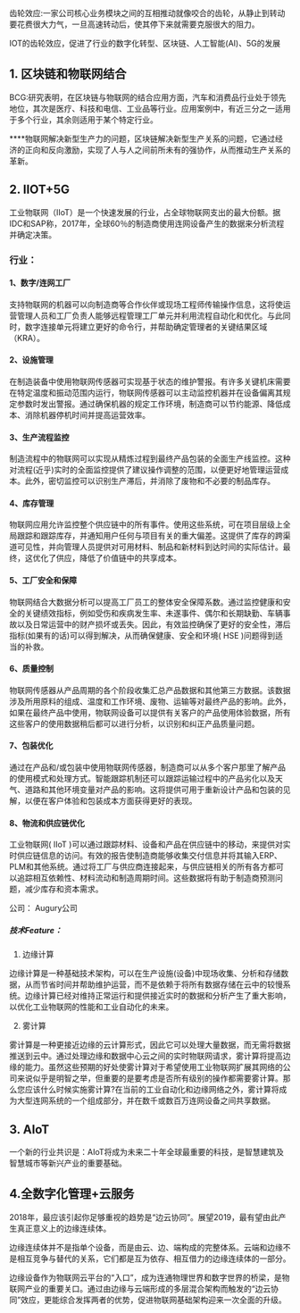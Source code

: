 齿轮效应:一家公司核心业务模块之间的互相推动就像咬合的齿轮，从静止到转动要花费很大力气，一旦高速转动后，使其停下来就需要克服很大的阻力。

IOT的齿轮效应，促进了行业的数字化转型、区块链、人工智能(AI)、5G的发展

## 1. 区块链和物联网结合

BCG:研究表明，在区块链与物联网的结合应用方面，汽车和消费品行业处于领先地位，其次是医疗、科技和电信、工业品等行业。应用案例中，有近三分之一适用于多个行业，其余则适用于某个特定行业。



****物联网解决新型生产力的问题，区块链解决新型生产关系的问题，它通过经济的正向和反向激励，实现了人与人之间前所未有的强协作，从而推动生产关系的革新。

## 2. IIOT+5G
工业物联网（IIoT）是一个快速发展的行业，占全球物联网支出的最大份额。据IDC和SAP称，2017年，全球60％的制造商使用连网设备产生的数据来分析流程并确定决策。

### 行业：
#### 1、数字/连网工厂
支持物联网的机器可以向制造商等合作伙伴或现场工程师传输操作信息，这将使运营管理人员和工厂负责人能够远程管理工厂单元并利用流程自动化和优化。与此同时，数字连接单元将建立更好的命令行，并帮助确定管理者的关键结果区域（KRA）。
#### 2、设施管理
在制造装备中使用物联网传感器可实现基于状态的维护警报。有许多关键机床需要在特定温度和振动范围内运行，物联网传感器可以主动监控机器并在设备偏离其规定参数时发出警报。通过确保机器的规定工作环境，制造商可以节约能源、降低成本、消除机器停机时间并提高运营效率。
#### 3、生产流程监控
制造流程中的物联网可以实现从精炼过程到最终产品包装的全面生产线监控。这种对流程(近乎)实时的全面监控提供了建议操作调整的范围，以便更好地管理运营成本。此外，密切监控可以识别生产滞后，并消除了废物和不必要的制品库存。
#### 4、库存管理
物联网应用允许监控整个供应链中的所有事件。使用这些系统，可在项目层级上全局跟踪和跟踪库存，并通知用户任何与项目有关的重大偏差。这提供了库存的跨渠道可见性，并向管理人员提供对可用材料、制品和新材料到达时间的实际估计。最终，这优化了供应，降低了价值链中的共享成本。
#### 5、工厂安全和保障
物联网结合大数据分析可以提高工厂员工的整体安全保障系数。通过监控健康和安全的关键绩效指标，例如受伤和疾病发生率、未遂事件、偶尔和长期缺勤、车辆事故以及日常运营中的财产损坏或丢失。因此，有效监控确保了更好的安全性，滞后指标(如果有的话)可以得到解决，从而确保健康、安全和环境( HSE )问题得到适当的补救。
#### 6、质量控制
物联网传感器从产品周期的各个阶段收集汇总产品数据和其他第三方数据。该数据涉及所用原料的组成、温度和工作环境、废物、运输等对最终产品的影响。此外，如果在最终产品中使用，物联网设备可以提供有关客户的产品使用体验数据，所有这些客户的使用数据稍后都可以进行分析，以识别和纠正产品质量问题。
#### 7、包装优化
通过在产品和/或包装中使用物联网传感器，制造商可以从多个客户那里了解产品的使用模式和处理方式。智能跟踪机制还可以跟踪运输过程中的产品劣化以及天气、道路和其他环境变量对产品的影响。这将提供可用于重新设计产品和包装的见解，以便在客户体验和包装成本方面获得更好的表现。
#### 8、物流和供应链优化
工业物联网( IIoT )可以通过跟踪材料、设备和产品在供应链中的移动，来提供对实时供应链信息的访问。有效的报告使制造商能够收集交付信息并将其输入ERP、PLM和其他系统。通过将工厂与供应商连接起来，与供应链相关的所有各方都可以追踪相互依赖性、材料流动和制造周期时间。这些数据将有助于制造商预测问题，减少库存和资本需求。

公司：
Augury公司

##### 技术Feature：
1. 边缘计算

边缘计算是一种基础技术架构，可以在生产设施(设备)中现场收集、分析和存储数据，从而节省时间并帮助维护运营，而不是依赖于将所有数据存储在云中的较慢系统。边缘计算已经对维持正常运行和提供接近实时的数据和分析产生了重大影响，以优化工业物联网的性能和工业自动化的未来。

2. 雾计算

雾计算是一种更接近边缘的云计算形式，因此它可以处理大量数据，而无需将数据推送到云中。通过处理边缘和数据中心云之间的实时物联网请求，雾计算将提高边缘的能力。虽然这些预期的好处使雾计算对于希望使用工业物联网扩展其网络的公司来说似乎是明智之举，但重要的是要考虑是否所有级别的操作都需要雾计算。那么您应该什么时候实施雾计算?在当前的工业自动化和边缘网络之外，雾计算将成为大型连网系统的一个组成部分，并在数千或数百万连网设备之间共享数据。

## 3. AIoT
一个新的行业共识是：AIoT将成为未来二十年全球最重要的科技，是智慧建筑及智慧城市等新兴产业的重要基础。

## 4.全数字化管理+云服务
2018年，最应该引起你足够重视的趋势是“边云协同”。展望2019，最有望由此产生真正意义上的边缘连续体。

边缘连续体并不是指单个设备，而是由云、边、端构成的完整体系。云端和边缘不是相互竞争与替代的关系，它们都是互为依存、相互借力的边缘连续体的一部分。

边缘设备作为物联网云平台的“入口”，成为连通物理世界和数字世界的桥梁，是物联网产业的重要关口。通过由边缘与云端形成的多层混合架构而触发的“边云协同”效应，更能综合发挥两者的优势，促进物联网基础架构迎来一次全面的升级。



